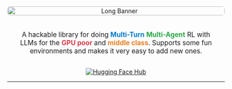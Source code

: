 <style>
  .stacked-container {
    display: flex;
    flex-direction: column;
    align-items: center;
    text-align: center;
    gap: 20px;
    max-width: 800px;
    margin: 0 auto;
  }

  .stacked-container img {
    width: 100%;
    max-width: 600px;
    height: auto;
    border-radius: 6px;
  }

  .stacked-container .text {
    padding: 0 20px;
    font-size: 1.1em;
  }

  .highlight-multiturn {
    color: #007acc; /* blue */
    font-weight: bold;
  }

  .highlight-multiagent {
    color: #28a745; /* green */
    font-weight: bold;
  }

  .highlight-warning {
    color: #d73a49; /* red */
    font-weight: bold;
  }

  .highlight-middle {
    color: #e67e22; /* orange */
    font-weight: bold;
  }
</style>

<div class="stacked-container">


  <img src="https://i.imgur.com/8I9npXh.png" alt="Long Banner">
  <div class="text">
    <p>
      A hackable library for doing
      <span class="highlight-multiturn">Multi-Turn</span>
      <span class="highlight-multiagent">Multi-Agent</span> RL with LLMs for the
      <span class="highlight-warning">GPU poor</span> and
      <span class="highlight-middle">middle class</span>.
      Supports some fun environments and makes it very easy to add new ones.
    </p>
  </div>
</div>
<p align="center">
    <a href="https://huggingface.co/rl-actors"><img alt="Hugging Face Hub" src="https://img.shields.io/badge/🤗%20Hub-RL--Actors-yellow"></a>
</p>

---
